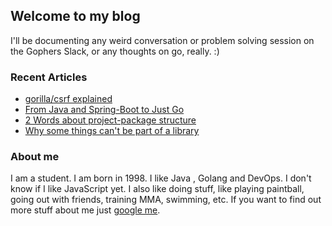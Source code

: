 ## Welcome to my blog

I'll be documenting any weird conversation or problem solving session on the Gophers Slack, or any thoughts on go, really. :)

### Recent Articles

- [gorilla/csrf explained](https://medium.com/@zarkopafilis/gorilla-csrf-explained-843c9957800d)
- [From Java and Spring-Boot to Just Go](https://zarkopafilis.github.io/go-adventures/posts/java-sboot-to-go)
- [2 Words about project-package structure](https://zarkopafilis.github.io/go-adventures/posts/two-words-about-project-package-structure)
- [Why some things can't be part of a library](https://zarkopafilis.github.io/go-adventures/posts/why-some-things-cant-be-part-of-a-library)

### About me
I am a student. I am born in 1998. I like Java , Golang and DevOps. I don't know if I like JavaScript yet.
I also like doing stuff, like playing paintball, going out with friends, training MMA, swimming, etc.
If you want to find out more stuff about me just [google me](https://www.google.gr/search?q=Zarkopafilis).
